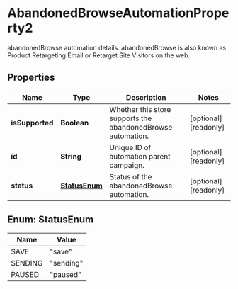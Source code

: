 

# AbandonedBrowseAutomationProperty2

abandonedBrowse automation details. abandonedBrowse is also known as Product Retargeting Email or Retarget Site Visitors on the web.

## Properties

| Name | Type | Description | Notes |
|------------ | ------------- | ------------- | -------------|
|**isSupported** | **Boolean** | Whether this store supports the abandonedBrowse automation. |  [optional] [readonly] |
|**id** | **String** | Unique ID of automation parent campaign. |  [optional] [readonly] |
|**status** | [**StatusEnum**](#StatusEnum) | Status of the abandonedBrowse automation. |  [optional] [readonly] |



## Enum: StatusEnum

| Name | Value |
|---- | -----|
| SAVE | &quot;save&quot; |
| SENDING | &quot;sending&quot; |
| PAUSED | &quot;paused&quot; |



